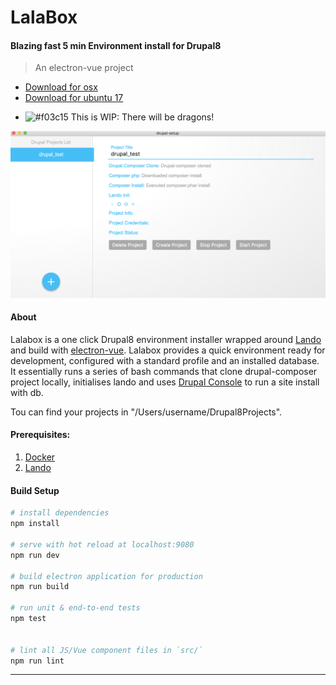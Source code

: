 
# LalaBox
#### Blazing fast 5 min Environment install for Drupal8
> An electron-vue project

* [Download for osx](https://github.com/albu-vlad/lalabox/raw/master/source/drupal-setup-0.0.0.dmg)
* [Download for ubuntu 17](https://github.com/albu-vlad/lalabox/blob/master/source/drupal-setup-0.0.0-x86_64.AppImage)

- ![#f03c15](https://placehold.it/15/f03c15/000000?text=+) This is WIP: There will be dragons!

![LalaBox demo](https://github.com/albu-vlad/lalabox/blob/master/Demo/Demo.png)

#### About

Lalabox is a one click Drupal8 environment installer wrapped around [Lando](https://github.com/lando/lando) and build with [electron-vue](https://github.com/SimulatedGREG/electron-vue). Lalabox provides a quick environment ready for development, configured with a standard profile and an installed database.
It essentially runs a series of bash commands that clone drupal-composer project locally, initialises lando and uses [Drupal Console](https://github.com/hechoendrupal/drupal-console) to run a site install with db.

Tou can find your projects in "/Users/username/Drupal8Projects".


#### Prerequisites:

1. [Docker](https://www.docker.com)
2. [Lando](https://github.com/lando/lando)

#### Build Setup

``` bash
# install dependencies
npm install

# serve with hot reload at localhost:9080
npm run dev

# build electron application for production
npm run build

# run unit & end-to-end tests
npm test


# lint all JS/Vue component files in `src/`
npm run lint

```

---
